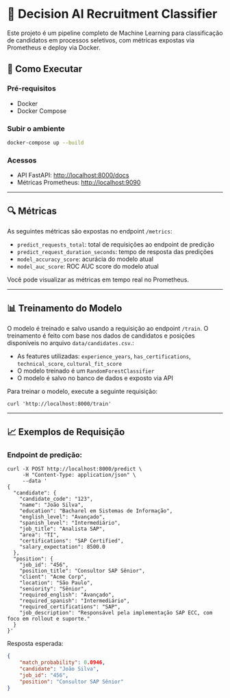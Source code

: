 # 🧠 Decision AI Recruitment Classifier

Este projeto é um pipeline completo de Machine Learning para classificação de candidatos em processos seletivos, com métricas expostas via Prometheus e deploy via Docker.

## 🚀 Como Executar

### Pré-requisitos

- Docker
- Docker Compose

### Subir o ambiente

```bash
docker-compose up --build
```

### Acessos

- API FastAPI: [http://localhost:8000/docs](http://localhost:8000/docs)
- Métricas Prometheus: [http://localhost:9090](http://localhost:9090)

---



## 🔍 Métricas

As seguintes métricas são expostas no endpoint `/metrics`:

- `predict_requests_total`: total de requisições ao endpoint de predição
- `predict_request_duration_seconds`: tempo de resposta das predições
- `model_accuracy_score`: acurácia do modelo atual
- `model_auc_score`: ROC AUC score do modelo atual

Você pode visualizar as métricas em tempo real no Prometheus.

---

## 📊 Treinamento do Modelo

O modelo é treinado e salvo usando a requisição ao endpoint `/train`. O treinamento é feito com base nos dados de candidatos e posições disponíveis no arquivo `data/candidates.csv`.:


- As features utilizadas: `experience_years`, `has_certifications`, `technical_score`, `cultural_fit_score`
- O modelo treinado é um `RandomForestClassifier`
- O modelo é salvo no banco de dados e exposto via API


Para treinar o modelo, execute a seguinte requisição:
```shell
curl 'http://localhost:8000/train'
```

---


## 📈 Exemplos de Requisição

### Endpoint de predição:


```shell
curl -X POST http://localhost:8000/predict \
     -H "Content-Type: application/json" \
     --data '
{
  "candidate": {
    "candidate_code": "123",
    "name": "João Silva",
    "education": "Bacharel em Sistemas de Informação",
    "english_level": "Avançado",
    "spanish_level": "Intermediário",
    "job_title": "Analista SAP",
    "area": "TI",
    "certifications": "SAP Certified",
    "salary_expectation": 8500.0
  },
  "position": {
    "job_id": "456",
    "position_title": "Consultor SAP Sênior",
    "client": "Acme Corp",
    "location": "São Paulo",
    "seniority": "Sênior",
    "required_english": "Avançado",
    "required_spanish": "Intermediário",
    "required_certifications": "SAP",
    "job_description": "Responsável pela implementação SAP ECC, com foco em rollout e suporte."
  }
}'
```

Resposta esperada:
```json
{
    "match_probability": 0.0946,
    "candidate": "João Silva",
    "job_id": "456",
    "position": "Consultor SAP Sênior"
}
```